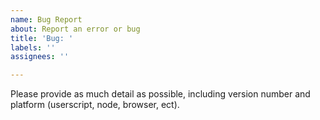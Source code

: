 ```yaml
---
name: Bug Report
about: Report an error or bug
title: 'Bug: '
labels: ''
assignees: ''

---
```


Please provide as much detail as possible, including version number and platform (userscript, node, browser, ect).  
